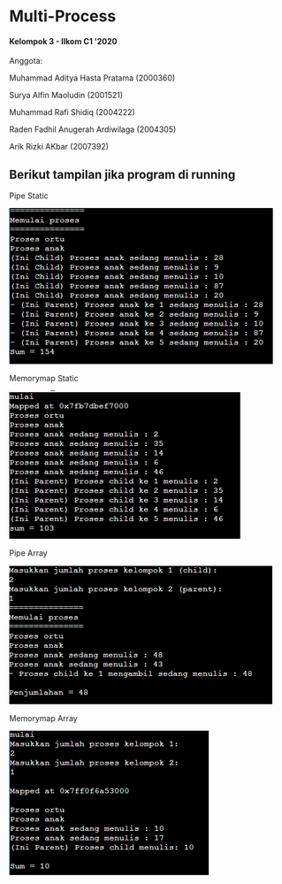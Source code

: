 # Multi-Process

#### Kelompok 3 - Ilkom C1 '2020
Anggota: <br>
<p>Muhammad Aditya Hasta Pratama (2000360)
<p>Surya Alfin Maoludin (2001521)
<p>Muhammad Rafi Shidiq (2004222)
<p>Raden Fadhil Anugerah Ardiwilaga (2004305)
<p>Arik Rizki AKbar (2007392)

## Berikut tampilan jika program di running

<p>Pipe Static</p>
<img src = "https://github.com/Alfinnnnn/Multi-Process/blob/main/ss/pipe_static.png">

<p> Memorymap Static </p>
<img src = "https://github.com/Alfinnnnn/Multi-Process/blob/main/ss/memorymap_static.png">

<p>Pipe Array</p>
<img src = "https://github.com/Alfinnnnn/Multi-Process/blob/main/ss/pipe_array.png">

<p>Memorymap Array</p>
<img src = "https://github.com/Alfinnnnn/Multi-Process/blob/main/ss/memorymap_Array.png">
